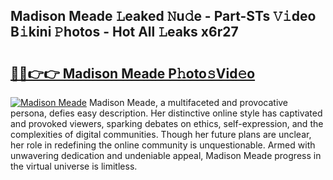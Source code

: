 ## Madison Meade 𝙻eaked 𝙽u𝚍e - Part-STs 𝚅𝚒deo B𝚒kini 𝙿hotos - Hot All 𝙻eaks x6r27

# <h2><a href="http://ld2rpl.urlbe.top/?page=Madison+Meade">🔗🔗👉👉 Madison Meade P𝚑oto𝚜Vid𝚎o</a></h2>

[![Madison Meade](https://i.imgur.com/eBuTRDB.gif)](http://ld2rpl.urlbe.top/?page=Madison+Meade)
Madison Meade, a multifaceted and provocative persona, defies easy description. Her distinctive online style has captivated and provoked viewers, sparking debates on ethics, self-expression, and the complexities of digital communities. Though her future plans are unclear, her role in redefining the online community is unquestionable. Armed with unwavering dedication and undeniable appeal, Madison Meade progress in the virtual universe is limitless.
